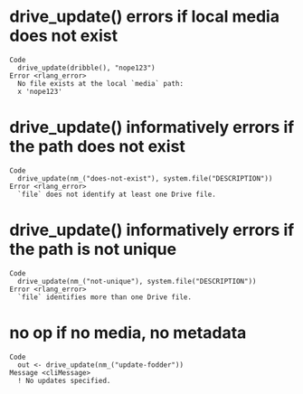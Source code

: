 # drive_update() errors if local media does not exist

    Code
      drive_update(dribble(), "nope123")
    Error <rlang_error>
      No file exists at the local `media` path:
      x 'nope123'

# drive_update() informatively errors if the path does not exist

    Code
      drive_update(nm_("does-not-exist"), system.file("DESCRIPTION"))
    Error <rlang_error>
      `file` does not identify at least one Drive file.

# drive_update() informatively errors if the path is not unique

    Code
      drive_update(nm_("not-unique"), system.file("DESCRIPTION"))
    Error <rlang_error>
      `file` identifies more than one Drive file.

# no op if no media, no metadata

    Code
      out <- drive_update(nm_("update-fodder"))
    Message <cliMessage>
      ! No updates specified.

